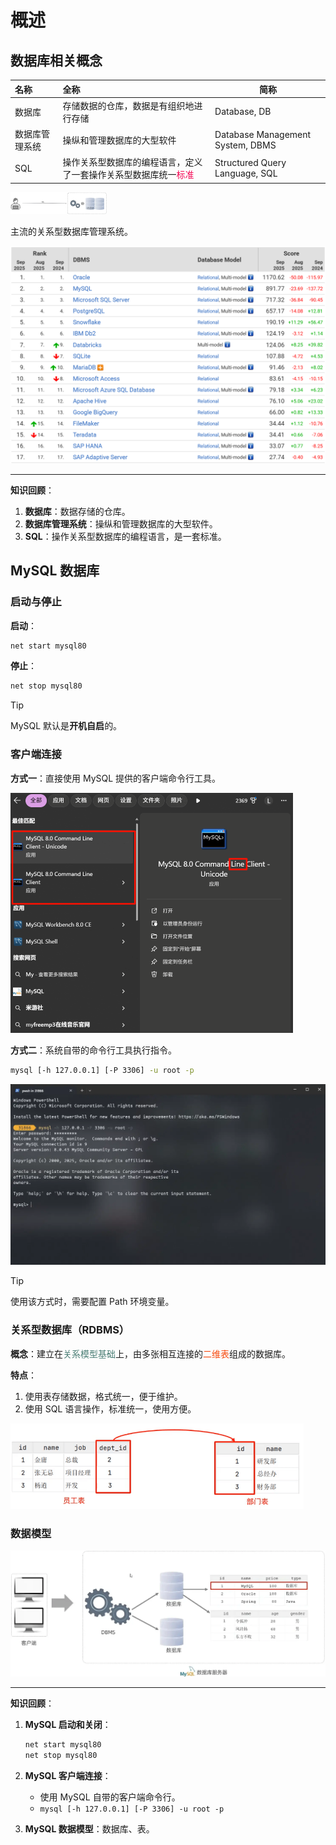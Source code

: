 # 概述

## 数据库相关概念

| 名称           | 全称                                                         | 简称                             |
| :------------- | :----------------------------------------------------------- | -------------------------------- |
| 数据库         | 存储数据的仓库，数据是有组织地进行存储                       | Database, DB                     |
| 数据库管理系统 | 操纵和管理数据库的大型软件                                   | Database Management System, DBMS |
| SQL            | 操作关系型数据库的编程语言，定义了一套操作关系型数据库统一<span style="color:#F40552">标准</span> | Structured Query Language, SQL   |

<img src="../../../images/image-202509230203.webp" style="zoom: 15%;" />

主流的关系型数据库管理系统。

<img src="../../../images/image-202509230838.png" style="zoom: 60%;" />

---

**知识回顾**：

1. **数据库**：数据存储的仓库。
2. **数据库管理系统**：操纵和管理数据库的大型软件。
3. **SQL**：操作关系型数据库的编程语言，是一套标准。

## MySQL 数据库

### 启动与停止

**启动**：

```sh
net start mysql80
```

**停止**：

```sh
net stop mysql80
```

> [!tip]
>
> MySQL 默认是**开机自启**的。

### 客户端连接

**方式一**：直接使用 MySQL 提供的客户端命令行工具。

<img src="../../../images/image-202509230938.png" style="zoom:50%;" />

**方式二**：系统自带的命令行工具执行指令。

```sh
mysql [-h 127.0.0.1] [-P 3306] -u root -p
```

<img src="../../../images/image-202509230942.webp" style="zoom:50%;" />

> [!tip]
>
> 使用该方式时，需要配置 Path 环境变量。

### 关系型数据库（RDBMS）

**概念**：建立在<span style="color:#497D74">关系模型基础</span>上，由多张相互连接的<span style="color:#F6490D">二维表</span>组成的数据库。

**特点**：

1. 使用表存储数据，格式统一，便于维护。
2. 使用 SQL 语言操作，标准统一，使用方便。

<img src="../../../images/image-202509231004.png" style="zoom:60%;" />

### 数据模型

<img src="../../../images/image-202509230946.webp" style="zoom:50%;" />

---

**知识回顾**：

1. **MySQL 启动和关闭**：

   ```sh
   net start mysql80
   net stop mysql80
   ```

2. **MySQL 客户端连接**：

   - 使用 MySQL 自带的客户端命令行。
   - `mysql [-h 127.0.0.1] [-P 3306] -u root -p`

3. **MySQL 数据模型**：数据库、表。
   
   
   
   
   
   

